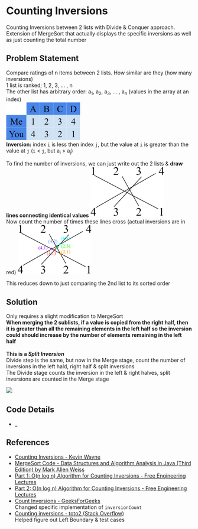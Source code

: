 # Counting Inversions
Counting Inversions between 2 lists with Divide & Conquer approach. Extension of MergeSort that actually displays the specific inversions as well as just counting the total number

## Problem Statement
Compare ratings of n items between 2 lists. How similar are they (how many inversions)  
1 list is ranked; 1, 2, 3, ... , n  
The other list has arbitrary order: a<sub>1</sub>, a<sub>2</sub>, a<sub>3</sub>, ... , a<sub>n</sub> (values in the array at an index)  
<img src="images/you-me-lists.png" width="200">  
**Inversion:** index `i` is less then index `j`, but the value at `i` is greater than the value at `j` (`i` < `j`, but a<sub>i</sub> > a<sub>j</sub>)  

To find the number of inversions, we can just write out the 2 lists & **draw lines connecting identical values**
<img src="images/array1-crossed.png" width="200">  
Now count the number of times these lines cross (actual inversions are in red)
<img src="images/array1-inversions.png" width="200">  

This reduces down to just comparing the 2nd list to its sorted order

## Solution
Only requires a slight modification to MergeSort  
**When merging the 2 sublists, if a value is copied from the right half, then it is greater than all the remaining elements in the left half so the inversion could should increase by the number of elements remaining in the left half**  
<img>  
**This is a *Split Inversion***  
Divide step is the same, but now in the Merge stage, count the number of inversions in the left hald, right half & split inversions  
The Divide stage counts the inversion in the left & right halves, split inversions are counted in the Merge stage


<img src="images/.png" width="200">  

## Code Details
- _

## References
- [Counting Inversions - Kevin Wayne](https://www.cs.princeton.edu/~wayne/kleinberg-tardos/pdf/05DivideAndConquerI.pdf#page=12)
- [MergeSort Code - Data Structures and Algorithm Analysis in Java (Third Edition) by Mark Allen Weiss](http://users.cis.fiu.edu/~weiss/dsaajava3/code/Sort.java)
- [Part 1: O(n log n) Algorithm for Counting Inversions - Free Engineering Lectures](https://www.youtube.com/watch?v=4IvYaOY8Pxw)
- [Part 2: O(n log n) Algorithm for Counting Inversions - Free Engineering Lectures](https://www.youtube.com/watch?v=PLkuid82dbc)
- [Count Inversions - GeeksForGeeks](http://www.geeksforgeeks.org/counting-inversions/)  
Changed specific implementation of `inversionCount`
- [Counting inversions - toto2 (Stack Overflow)](https://codereview.stackexchange.com/q/54756)  
Helped figure out Left Boundary & test cases
